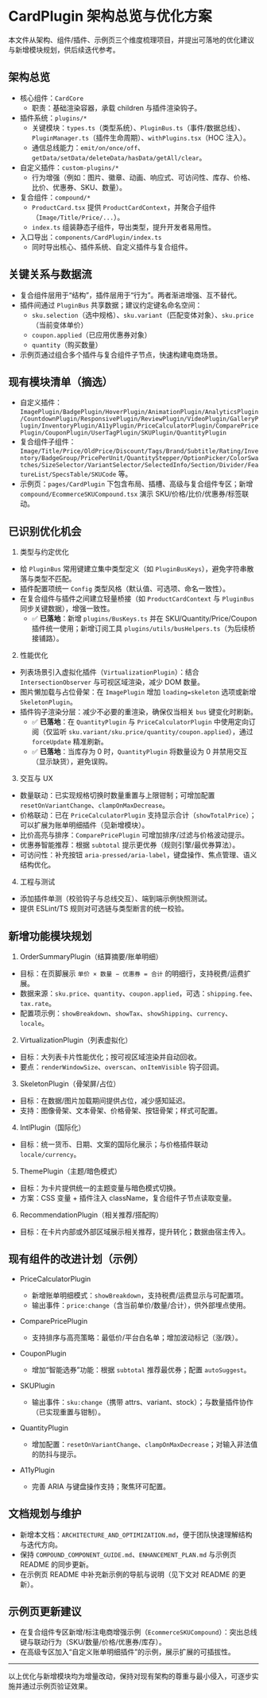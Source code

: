 # CardPlugin 架构总览与优化方案

本文件从架构、组件/插件、示例页三个维度梳理项目，并提出可落地的优化建议与新增模块规划，供后续迭代参考。

## 架构总览

- 核心组件：`CardCore`
  - 职责：基础渲染容器，承载 children 与插件渲染钩子。
- 插件系统：`plugins/*`
  - 关键模块：`types.ts`（类型系统）、`PluginBus.ts`（事件/数据总线）、`PluginManager.ts`（插件生命周期）、`withPlugins.tsx`（HOC 注入）。
  - 通信总线能力：`emit/on/once/off`、`getData/setData/deleteData/hasData/getAll/clear`。
- 自定义插件：`custom-plugins/*`
  - 行为增强（例如：图片、徽章、动画、响应式、可访问性、库存、价格、比价、优惠券、SKU、数量）。
- 复合组件：`compound/*`
  - `ProductCard.tsx` 提供 `ProductCardContext`，并聚合子组件（`Image/Title/Price/...`）。
  - `index.ts` 组装静态子组件，导出类型，提升开发者易用性。
- 入口导出：`components/CardPlugin/index.ts`
  - 同时导出核心、插件系统、自定义插件与复合组件。

## 关键关系与数据流

- 复合组件层用于“结构”，插件层用于“行为”。两者渐进增强、互不替代。
- 插件间通过 `PluginBus` 共享数据；建议约定键名命名空间：
  - `sku.selection`（选中规格）、`sku.variant`（匹配变体对象）、`sku.price`（当前变体单价）
  - `coupon.applied`（已应用优惠券对象）
  - `quantity`（购买数量）
- 示例页通过组合多个插件与复合组件子节点，快速构建电商场景。

## 现有模块清单（摘选）

- 自定义插件：`ImagePlugin/BadgePlugin/HoverPlugin/AnimationPlugin/AnalyticsPlugin/CountdownPlugin/ResponsivePlugin/ReviewPlugin/VideoPlugin/GalleryPlugin/InventoryPlugin/A11yPlugin/PriceCalculatorPlugin/ComparePricePlugin/CouponPlugin/UserTagPlugin/SKUPlugin/QuantityPlugin`
- 复合组件子组件：`Image/Title/Price/OldPrice/Discount/Tags/Brand/Subtitle/Rating/Inventory/BadgeGroup/PricePerUnit/QuantityStepper/OptionPicker/ColorSwatches/SizeSelector/VariantSelector/SelectedInfo/Section/Divider/FeatureList/SpecsTable/SKUCode` 等。
- 示例页：`pages/CardPlugin` 下包含布局、插槽、高级与复合组件专区；新增 `compound/EcommerceSKUCompound.tsx` 演示 SKU/价格/比价/优惠券/标签联动。

## 已识别优化机会

1) 类型与约定优化
- 给 `PluginBus` 常用键建立集中类型定义（如 `PluginBusKeys`），避免字符串散落与类型不匹配。
- 插件配置项统一 `Config` 类型风格（默认值、可选项、命名一致性）。
- 在复合组件与插件之间建立轻量桥接（如 `ProductCardContext` 与 `PluginBus` 同步关键数据），增强一致性。
  - ✅ **已落地**：新增 `plugins/BusKeys.ts` 并在 SKU/Quantity/Price/Coupon 插件统一使用；新增订阅工具 `plugins/utils/busHelpers.ts`（为后续桥接铺路）。

2) 性能优化
- 列表场景引入虚拟化插件（`VirtualizationPlugin`）：结合 `IntersectionObserver` 与可视区域渲染，减少 DOM 数量。
- 图片懒加载与占位骨架：在 `ImagePlugin` 增加 `loading=skeleton` 选项或新增 `SkeletonPlugin`。
- 插件钩子渲染分层：减少不必要的重渲染，确保仅当相关 `bus` 键变化时刷新。
  - ✅ **已落地**：在 `QuantityPlugin` 与 `PriceCalculatorPlugin` 中使用定向订阅（仅监听 `sku.variant/sku.price/quantity/coupon.applied`），通过 `forceUpdate` 精准刷新。
  - ✅ **已落地**：当库存为 0 时，`QuantityPlugin` 将数量设为 0 并禁用交互（显示缺货），避免误购。

3) 交互与 UX
- 数量联动：已实现规格切换时数量重置与上限钳制；可增加配置 `resetOnVariantChange`、`clampOnMaxDecrease`。
- 价格联动：已在 `PriceCalculatorPlugin` 支持显示合计（`showTotalPrice`）；可以扩展为账单明细插件（见新增模块）。
- 比价高亮与排序：`ComparePricePlugin` 可增加排序/过滤与价格波动提示。
- 优惠券智能推荐：根据 `subtotal` 提示更优券（规则引擎/最优券算法）。
- 可访问性：补充按钮 `aria-pressed/aria-label`，键盘操作、焦点管理、语义结构优化。

4) 工程与测试
- 添加插件单测（校验钩子与总线交互）、端到端示例快照测试。
- 提供 ESLint/TS 规则对可选链与类型断言的统一校验。

## 新增功能模块规划

1) OrderSummaryPlugin（结算摘要/账单明细）
- 目标：在页脚展示 `单价 × 数量 − 优惠券 = 合计` 的明细行，支持税费/运费扩展。
- 数据来源：`sku.price`、`quantity`、`coupon.applied`，可选：`shipping.fee`、`tax.rate`。
- 配置项示例：`showBreakdown`、`showTax`、`showShipping`、`currency`、`locale`。

2) VirtualizationPlugin（列表虚拟化）
- 目标：大列表卡片性能优化；按可视区域渲染并自动回收。
- 要点：`renderWindowSize`、`overscan`、`onItemVisible` 钩子回调。

3) SkeletonPlugin（骨架屏/占位）
- 目标：在数据/图片加载期间提供占位，减少感知延迟。
- 支持：图像骨架、文本骨架、价格骨架、按钮骨架；样式可配置。

4) IntlPlugin（国际化）
- 目标：统一货币、日期、文案的国际化展示；与价格插件联动 `locale/currency`。

5) ThemePlugin（主题/暗色模式）
- 目标：为卡片提供统一的主题变量与暗色模式切换。
- 方案：CSS 变量 + 插件注入 className，复合组件子节点读取变量。

6) RecommendationPlugin（相关推荐/搭配购）
- 目标：在卡片内部或外部区域展示相关推荐，提升转化；数据由宿主传入。

## 现有组件的改进计划（示例）

- PriceCalculatorPlugin
  - 新增账单明细模式：`showBreakdown`，支持税费/运费显示与可配置项。
  - 输出事件：`price:change`（含当前单价/数量/合计），供外部埋点使用。

- ComparePricePlugin
  - 支持排序与高亮策略：最低价/平台白名单；增加波动标记（涨/跌）。

- CouponPlugin
  - 增加“智能选券”功能：根据 `subtotal` 推荐最优券；配置 `autoSuggest`。

- SKUPlugin
  - 输出事件：`sku:change`（携带 attrs、variant、stock）；与数量插件协作（已实现重置与钳制）。

- QuantityPlugin
  - 增加配置：`resetOnVariantChange`、`clampOnMaxDecrease`；对输入非法值的防抖与提示。

- A11yPlugin
  - 完善 ARIA 与键盘操作支持；聚焦环可配置。

## 文档规划与维护

- 新增本文档：`ARCHITECTURE_AND_OPTIMIZATION.md`，便于团队快速理解结构与迭代方向。
- 保持 `COMPOUND_COMPONENT_GUIDE.md`、`ENHANCEMENT_PLAN.md` 与示例页 README 的同步更新。
- 在示例页 README 中补充新示例的导航与说明（见下文对 README 的更新）。

## 示例页更新建议

- 在复合组件专区新增/标注电商增强示例（`EcommerceSKUCompound`）：突出总线键与联动行为（SKU/数量/价格/优惠券/库存）。
- 在高级专区加入“自定义账单明细插件”的示例，展示扩展的可插拔性。

---

以上优化与新增模块均为增量改动，保持对现有架构的尊重与最小侵入，可逐步实施并通过示例页验证效果。